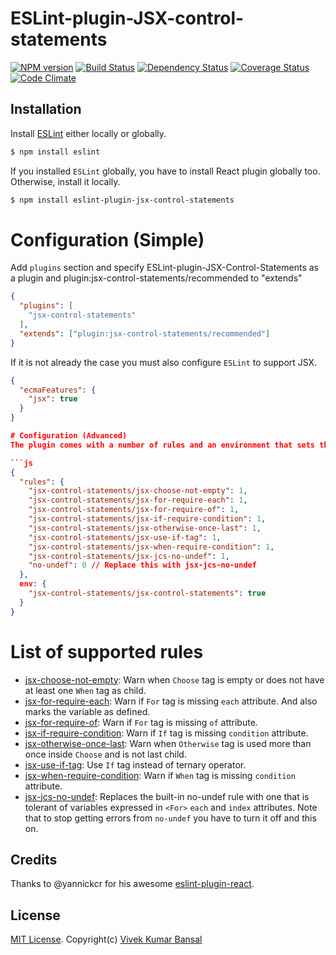# ESLint-plugin-JSX-control-statements

[![NPM version][npm-image]][npm-url] [![Build Status][travis-image]][travis-url] [![Dependency Status][deps-image]][deps-url] [![Coverage Status][coverage-image]][coverage-url] [![Code Climate][climate-image]][climate-url]

## Installation

Install [ESLint](https://www.github.com/eslint/eslint) either locally or globally.

```sh
$ npm install eslint
```

If you installed `ESLint` globally, you have to install React plugin globally too. Otherwise, install it locally.

```sh
$ npm install eslint-plugin-jsx-control-statements
```

# Configuration (Simple)

Add `plugins` section and specify ESLint-plugin-JSX-Control-Statements as a plugin and plugin:jsx-control-statements/recommended
to "extends"

```json
{
  "plugins": [
    "jsx-control-statements"
  ],
  "extends": ["plugin:jsx-control-statements/recommended"]
}
```

If it is not already the case you must also configure `ESLint` to support JSX.

```json
{
  "ecmaFeatures": {
    "jsx": true
  }
}

# Configuration (Advanced)
The plugin comes with a number of rules and an environment that sets the control statements (`<If>`, `<For>` etc) as global variables:

```js
{
  "rules": {
    "jsx-control-statements/jsx-choose-not-empty": 1,
    "jsx-control-statements/jsx-for-require-each": 1,
    "jsx-control-statements/jsx-for-require-of": 1,
    "jsx-control-statements/jsx-if-require-condition": 1,
    "jsx-control-statements/jsx-otherwise-once-last": 1,
    "jsx-control-statements/jsx-use-if-tag": 1,
    "jsx-control-statements/jsx-when-require-condition": 1,
    "jsx-control-statements/jsx-jcs-no-undef": 1,
    "no-undef": 0 // Replace this with jsx-jcs-no-undef
  },
  env: {
    "jsx-control-statements/jsx-control-statements": true
  }
}
```

# List of supported rules
* [jsx-choose-not-empty](docs/rules/jsx-choose-not-empty.md): Warn when `Choose` tag is empty or does not have at least one `When` tag as child.
* [jsx-for-require-each](docs/rules/jsx-for-require-each.md): Warn if `For` tag is missing `each` attribute. And also marks the variable as defined.
* [jsx-for-require-of](docs/rules/jsx-for-require-of.md): Warn if `For` tag is missing `of` attribute.
* [jsx-if-require-condition](docs/rules/jsx-if-require-condition.md): Warn if `If` tag is missing `condition` attribute.
* [jsx-otherwise-once-last](docs/rules/jsx-otherwise-once-last.md): Warn when `Otherwise` tag is used more than once inside `Choose` and is not last child.
* [jsx-use-if-tag](docs/rules/jsx-use-if-tag.md): Use `If` tag instead of ternary operator.
* [jsx-when-require-condition](docs/rules/jsx-when-require-condition.md): Warn if `When` tag is missing `condition` attribute.
* [jsx-jcs-no-undef](docs/rules/jsx-when-require-condition.md): Replaces the built-in no-undef rule with one that is tolerant of variables expressed in `<For>`
     `each` and `index` attributes. Note that to stop getting errors from `no-undef` you have to turn it off and this on.

## Credits
Thanks to @yannickcr for his awesome [eslint-plugin-react](https://github.com/yannickcr/eslint-plugin-react).

## License
[MIT License](http://www.opensource.org/licenses/mit-license.php). Copyright(c) [Vivek Kumar Bansal](http://vkbansal.me/)


[npm-url]: https://npmjs.org/package/eslint-plugin-jsx-control-statements
[npm-image]: http://img.shields.io/npm/v/eslint-plugin-jsx-control-statements.svg?style=flat-square

[travis-url]: https://travis-ci.org/vkbansal/eslint-plugin-jsx-control-statements
[travis-image]: http://img.shields.io/travis/vkbansal/eslint-plugin-jsx-control-statements/master.svg?style=flat-square

[deps-url]: https://david-dm.org/vkbansal/eslint-plugin-jsx-control-statements
[deps-image]: https://img.shields.io/david/dev/vkbansal/eslint-plugin-jsx-control-statements.svg?style=flat-square

[coverage-url]: https://coveralls.io/r/vkbansal/eslint-plugin-jsx-control-statements?branch=master
[coverage-image]: http://img.shields.io/coveralls/vkbansal/eslint-plugin-jsx-control-statements/master.svg?style=flat-square

[climate-url]: https://codeclimate.com/github/vkbansal/eslint-plugin-jsx-control-statements
[climate-image]: http://img.shields.io/codeclimate/github/vkbansal/eslint-plugin-jsx-control-statements.svg?style=flat-square
